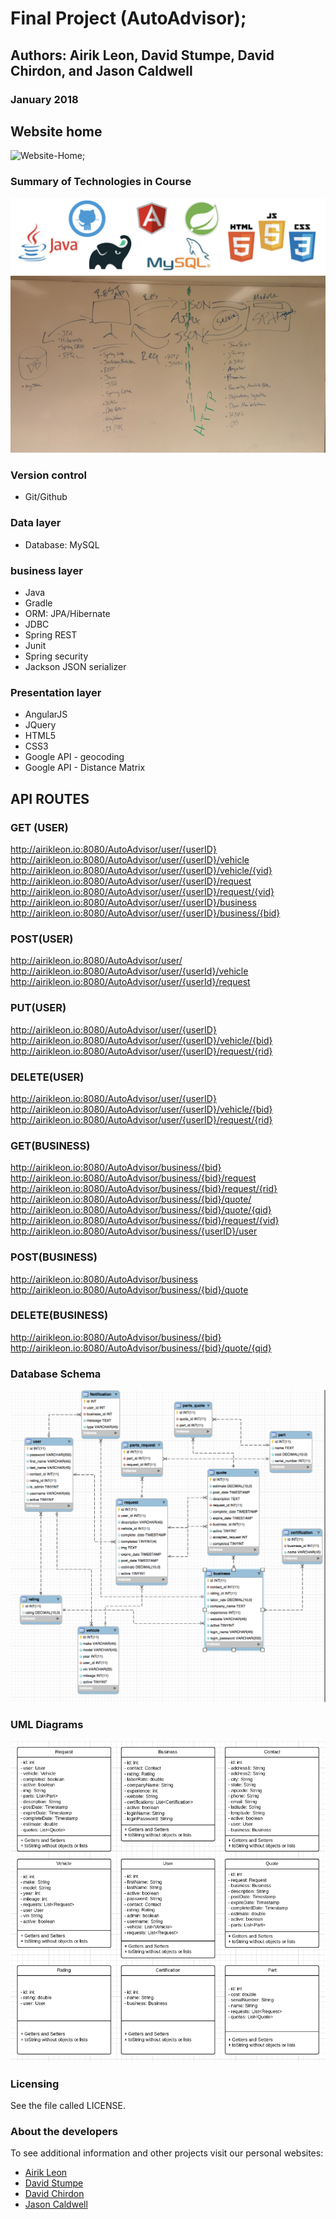 # Final Project (AutoAdvisor);
## Authors: Airik Leon, David Stumpe, David Chirdon, and Jason Caldwell
### January 2018

## Website home
![Website-Home](README-RESOURCES/README-HOME.png);
### Summary of Technologies in Course
![Technology Highlights](MVCProject/WebContent/css/img/tech_highlights.png "A screenshot showing the major technologies used for the project")
![Technologies](MVCProject/WebContent/css/img/tech_summary.jpg "A screenshot showing how all the technologies taught in the course relate")
### Version control
* Git/Github
### Data layer
* Database: MySQL
### business layer
* Java
* Gradle
* ORM: JPA/Hibernate
* JDBC
* Spring REST
* Junit
* Spring security
* Jackson JSON serializer
### Presentation layer
* AngularJS
* JQuery
* HTML5
* CSS3
* Google API - geocoding
* Google API - Distance Matrix

## API ROUTES
### GET (USER)
http://airikleon.io:8080/AutoAdvisor/user/{userID}
http://airikleon.io:8080/AutoAdvisor/user/{userID}/vehicle
http://airikleon.io:8080/AutoAdvisor/user/{userID}/vehicle/{vid}
http://airikleon.io:8080/AutoAdvisor/user/{userID}/request
http://airikleon.io:8080/AutoAdvisor/user/{userID}/request/{vid}
http://airikleon.io:8080/AutoAdvisor/user/{userID}/business
http://airikleon.io:8080/AutoAdvisor/user/{userID}/business/{bid}

### POST(USER)
http://airikleon.io:8080/AutoAdvisor/user/
http://airikleon.io:8080/AutoAdvisor/user/{userId}/vehicle
http://airikleon.io:8080/AutoAdvisor/user/{userId}/request

### PUT(USER)
http://airikleon.io:8080/AutoAdvisor/user/{userID}
http://airikleon.io:8080/AutoAdvisor/user/{userID}/vehicle/{bid}
http://airikleon.io:8080/AutoAdvisor/user/{userID}/request/{rid}

### DELETE(USER)
http://airikleon.io:8080/AutoAdvisor/user/{userID}
http://airikleon.io:8080/AutoAdvisor/user/{userID}/vehicle/{bid}
http://airikleon.io:8080/AutoAdvisor/user/{userID}/request/{rid}

### GET(BUSINESS)
http://airikleon.io:8080/AutoAdvisor/business/{bid}
http://airikleon.io:8080/AutoAdvisor/business/{bid}/request
http://airikleon.io:8080/AutoAdvisor/business/{bid}/request/{rid}
http://airikleon.io:8080/AutoAdvisor/business/{bid}/quote/
http://airikleon.io:8080/AutoAdvisor/business/{bid}/quote/{qid}
http://airikleon.io:8080/AutoAdvisor/business/{bid}/request/{vid}
http://airikleon.io:8080/AutoAdvisor/business/{userID}/user

### POST(BUSINESS)
http://airikleon.io:8080/AutoAdvisor/business
http://airikleon.io:8080/AutoAdvisor/business/{bid}/quote

### DELETE(BUSINESS)
http://airikleon.io:8080/AutoAdvisor/business/{bid}
http://airikleon.io:8080/AutoAdvisor/business/{bid}/quote/{qid}

### Database Schema
![Database](README-RESOURCES/README-DB.png "AutoAdivosr database schema")

### UML Diagrams
![UML](MVCProject/WebContent/css/img/AutoUML.png "9 UML tables for the auto final project")

### Licensing
See the file called LICENSE.

### About the developers
To see additional information and other projects visit our personal websites:
* [Airik Leon](http://airikleon.io/)
* [David Stumpe](http://18.216.47.133/)
* [David Chirdon](http://18.220.183.119/)
* [Jason Caldwell](http://jdcald13.com/)
